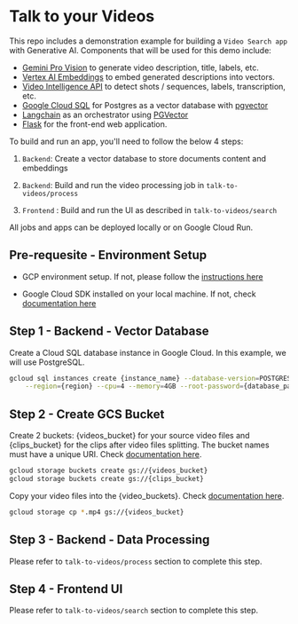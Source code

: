 # Talk to your Videos

This repo includes a demonstration example for building a `Video Search app` with Generative AI. Components that will be used for this demo include:

 - [Gemini Pro Vision](https://cloud.google.com/vertex-ai/docs/generative-ai/multimodal/overview) to generate video description, title, labels, etc.
 - [Vertex AI Embeddings](https://cloud.google.com/vertex-ai/docs/generative-ai/embeddings/get-text-embeddings) to embed generated descriptions into vectors.
 - [Video Intelligence API](https://cloud.google.com/video-intelligence/docs) to detect shots / sequences, labels, transcription, etc.
 - [Google Cloud SQL](https://cloud.google.com/sql/docs/postgres) for Postgres as a vector database with [pgvector](https://github.com/pgvector/pgvector)
 - [Langchain](https://python.langchain.com/docs/get_started/introduction) as an orchestrator using [PGVector](https://python.langchain.com/docs/integrations/vectorstores/pgvector)
 - [Flask](https://flask.palletsprojects.com/en/3.0.x/) for the front-end web application.

To build and run an app, you'll need to follow the below 4 steps:

1.  `Backend`: Create a vector database to store documents content and embeddings

2.  `Backend`: Build and run the video processing job in `talk-to-videos/process`

3.  `Frontend` : Build and run the UI as described in `talk-to-videos/search`


All jobs and apps can be deployed locally or on Google Cloud Run. 


## Pre-requesite - Environment Setup

- GCP environment setup. If not, please follow the [instructions here](https://github.com/asayed82/aiapps/blob/main/SETUP.md)

- Google Cloud SDK installed on your local machine. If not, check [documentation here](https://cloud.google.com/sdk/docs/install)

## Step 1 - Backend - Vector Database

Create a Cloud SQL database instance in Google Cloud. In this example, we will use PostgreSQL.

```bash
gcloud sql instances create {instance_name} --database-version=POSTGRES_15 \
    --region={region} --cpu=4 --memory=4GB --root-password={database_password}
```

## Step 2 - Create GCS Bucket

Create 2 buckets: {videos_bucket} for your source video files and {clips_bucket} for the clips after video files splitting. The bucket names must have a unique URI. Check [documentation here](https://cloud.google.com/sdk/gcloud/reference/storage/buckets/create).

```bash
gcloud storage buckets create gs://{videos_bucket}
gcloud storage buckets create gs://{clips_bucket}
```

Copy your video files into the {video_buckets}. Check [documentation here](https://cloud.google.com/sdk/gcloud/reference/storage/cp).

```bash
gcloud storage cp *.mp4 gs://{videos_bucket}
```

## Step 3 - Backend - Data Processing

Please refer to `talk-to-videos/process` section to complete this step. 
 

## Step 4 - Frontend UI

Please refer to `talk-to-videos/search` section to complete this step. 


